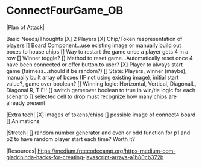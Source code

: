 # ConnectFourGame_OB

|Plan of Attack|

Basic Needs/Thoughts
[X] 2 Players 
[X] Chip/Token respresentation of players
[] Board Component...use existing image or manually build out boxes to house chips
[] Way to restart the game once a player gets 4 in a row
[] Winner toggle?
[] Method to reset game...Automatically reset once 4 have been connected or offer button to user?
[X] Player to always start game (fairness...should it be random?)
[] State: Players, winner (maybe), manually built array of boxes (IF not using existing image), initial start value?, game over boolean?
[] Winning logic: Horizontal, Vertical, DiagonalL, Diagonal R, TIE!!
[] switch gameover boolean to true in win/tie logic for each scenario 
[] selected cell to drop must recognize how many chips are already present


|Extra tech|
[X] images of tokens/chips
[] possible image of connect4 board
[] Animations

|Stretch|
[] random number generator and even or odd function for p1 and p2 to have random player start each time?  Worth it?



|Resources|
https://medium.freecodecamp.org/https-medium-com-gladchinda-hacks-for-creating-javascript-arrays-a1b80cb372b

